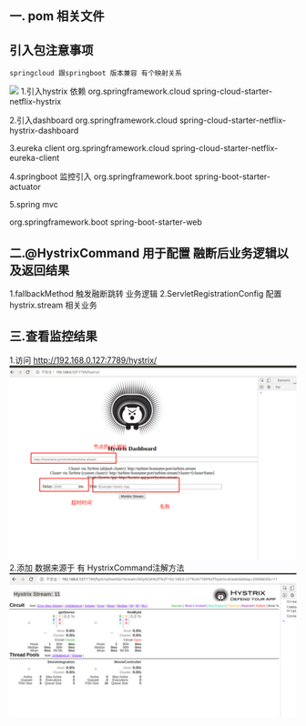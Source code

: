 ## 一. pom 相关文件
## 引入包注意事项
 	springcloud 跟springboot 版本兼容 有个映射关系
<img src="https://oscimg.oschina.net/oscnet/a60f3008dd96969889fb9e2e6652800636e.jpg" style="height:300px ;width=300px"  />   
1.引入hystrix 依赖 

  <dependency>
    <groupId>org.springframework.cloud</groupId>
   <artifactId>spring-cloud-starter-netflix-hystrix</artifactId>
</dependency>
        
2.引入dashboard
<dependency>
            <groupId>org.springframework.cloud</groupId>
<artifactId>spring-cloud-starter-netflix-hystrix-dashboard</artifactId>
        </dependency>
        
3.eureka client 
<dependency>
			<groupId>org.springframework.cloud</groupId>
			<artifactId>spring-cloud-starter-netflix-eureka-client</artifactId>
		</dependency>
		
		
4.springboot 监控引入
<dependency>
		   <groupId>org.springframework.boot</groupId>
		   <artifactId>spring-boot-starter-actuator</artifactId>
		</dependency>
		
5.spring mvc

<dependency>
			<groupId>org.springframework.boot</groupId>
			<artifactId>spring-boot-starter-web</artifactId>
		</dependency>
		
		
## 二.@HystrixCommand 用于配置 融断后业务逻辑以及返回结果
1.fallbackMethod 触发融断跳转  业务逻辑
2.ServletRegistrationConfig 配置 hystrix.stream 相关业务


## 三.查看监控结果
1.访问 http://192.168.0.127:7789/hystrix/
<img src="img/hystrix.png"  /> 
2.添加 数据来源于 有 HystrixCommand注解方法
<img src="img/hystrixstream.png"  /> 




